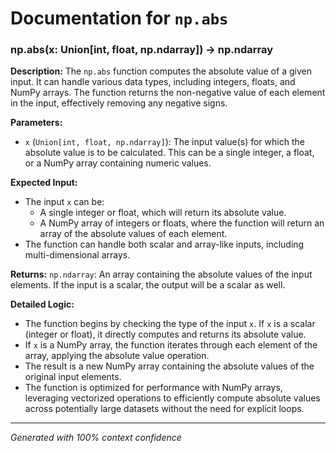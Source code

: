 # Documentation for `np.abs`

### np.abs(x: Union[int, float, np.ndarray]) -> np.ndarray

**Description:**
The `np.abs` function computes the absolute value of a given input. It can handle various data types, including integers, floats, and NumPy arrays. The function returns the non-negative value of each element in the input, effectively removing any negative signs.

**Parameters:**
- `x` (`Union[int, float, np.ndarray]`): The input value(s) for which the absolute value is to be calculated. This can be a single integer, a float, or a NumPy array containing numeric values.

**Expected Input:**
- The input `x` can be:
  - A single integer or float, which will return its absolute value.
  - A NumPy array of integers or floats, where the function will return an array of the absolute values of each element.
- The function can handle both scalar and array-like inputs, including multi-dimensional arrays.

**Returns:**
`np.ndarray`: An array containing the absolute values of the input elements. If the input is a scalar, the output will be a scalar as well.

**Detailed Logic:**
- The function begins by checking the type of the input `x`. If `x` is a scalar (integer or float), it directly computes and returns its absolute value.
- If `x` is a NumPy array, the function iterates through each element of the array, applying the absolute value operation.
- The result is a new NumPy array containing the absolute values of the original input elements.
- The function is optimized for performance with NumPy arrays, leveraging vectorized operations to efficiently compute absolute values across potentially large datasets without the need for explicit loops.

---
*Generated with 100% context confidence*
